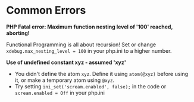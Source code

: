# Common Errors

**PHP Fatal error:  Maximum function nesting level of '100' reached, aborting!**

Functional Programming is all about recursion! Set or change `xdebug.max_nesting_level = 100` in your php.ini to a higher number.

**Use of undefined constant xyz - assumed 'xyz'**

- You didn't define the atom `xyz`. Define it using `atom(@xyz)` before using it, or make a temporary atom using `@xyz`.
- Try setting `ini_set('scream.enabled', false);` in the code or `scream.enabled = Off` in your php.ini

